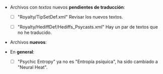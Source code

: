 
* Archivos con *textos* nuevos **pendientes de traducción**:

	* [ ] "Royalty/TipSetDef.xml"							Revisar los nuevos textos.
	* [ ] "Royalty/HediffDef/Hediffs_Psycasts.xml"			Hay un par de textos que no he traducido.





* Archivos **nuevos**:



* En **general**:

	* [ ] "Psychic Entropy" ya no es "Entropía psíquica", ha sido cambiado a "Neural Heat".